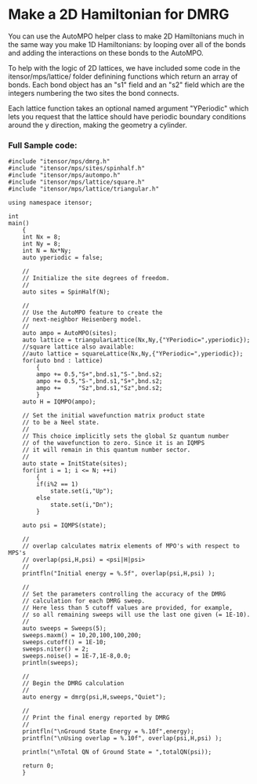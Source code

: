 # Make a 2D Hamiltonian for DMRG

You can use the AutoMPO helper class to make 2D Hamiltonians
much in the same way you make 1D Hamiltonians: by looping over
all of the bonds and adding the interactions on these bonds to
the AutoMPO. 

To help with the logic of 2D lattices, we have included some 
code in the itensor/mps/lattice/ folder definining functions
which return an array of bonds. Each bond object has an
"s1" field and an "s2" field which are the integers numbering
the two sites the bond connects.

Each lattice function takes an optional named argument
"YPeriodic" which lets you request that the lattice should
have periodic boundary conditions around the y direction, making
the geometry a cylinder.

### Full Sample code:

    #include "itensor/mps/dmrg.h"
    #include "itensor/mps/sites/spinhalf.h"
    #include "itensor/mps/autompo.h"
    #include "itensor/mps/lattice/square.h"
    #include "itensor/mps/lattice/triangular.h"

    using namespace itensor;

    int 
    main()
        {
        int Nx = 8;
        int Ny = 8;
        int N = Nx*Ny;
        auto yperiodic = false;

        //
        // Initialize the site degrees of freedom.
        //
        auto sites = SpinHalf(N);

        //
        // Use the AutoMPO feature to create the 
        // next-neighbor Heisenberg model.
        //
        auto ampo = AutoMPO(sites);
        auto lattice = triangularLattice(Nx,Ny,{"YPeriodic=",yperiodic});
        //square lattice also available:
        //auto lattice = squareLattice(Nx,Ny,{"YPeriodic=",yperiodic});
        for(auto bnd : lattice)
            {
            ampo += 0.5,"S+",bnd.s1,"S-",bnd.s2;
            ampo += 0.5,"S-",bnd.s1,"S+",bnd.s2;
            ampo +=     "Sz",bnd.s1,"Sz",bnd.s2;
            }
        auto H = IQMPO(ampo);

        // Set the initial wavefunction matrix product state
        // to be a Neel state.
        //
        // This choice implicitly sets the global Sz quantum number
        // of the wavefunction to zero. Since it is an IQMPS
        // it will remain in this quantum number sector.
        //
        auto state = InitState(sites);
        for(int i = 1; i <= N; ++i) 
            {
            if(i%2 == 1)
                state.set(i,"Up");
            else
                state.set(i,"Dn");
            }

        auto psi = IQMPS(state);

        //
        // overlap calculates matrix elements of MPO's with respect to MPS's
        // overlap(psi,H,psi) = <psi|H|psi>
        //
        printfln("Initial energy = %.5f", overlap(psi,H,psi) );

        //
        // Set the parameters controlling the accuracy of the DMRG
        // calculation for each DMRG sweep. 
        // Here less than 5 cutoff values are provided, for example,
        // so all remaining sweeps will use the last one given (= 1E-10).
        //
        auto sweeps = Sweeps(5);
        sweeps.maxm() = 10,20,100,100,200;
        sweeps.cutoff() = 1E-10;
        sweeps.niter() = 2;
        sweeps.noise() = 1E-7,1E-8,0.0;
        println(sweeps);

        //
        // Begin the DMRG calculation
        //
        auto energy = dmrg(psi,H,sweeps,"Quiet");

        //
        // Print the final energy reported by DMRG
        //
        printfln("\nGround State Energy = %.10f",energy);
        printfln("\nUsing overlap = %.10f", overlap(psi,H,psi) );

        println("\nTotal QN of Ground State = ",totalQN(psi));

        return 0;
        }
